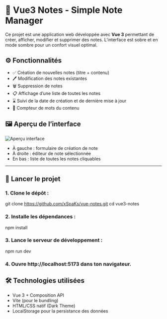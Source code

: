 # 📝 Vue3 Notes - Simple Note Manager

Ce projet est une application web développée avec **Vue 3** permettant de créer, afficher, modifier et supprimer des notes. L’interface est sobre et en mode sombre pour un confort visuel optimal.

## ⚙️ Fonctionnalités

- ✅ Création de nouvelles notes (titre + contenu)
- 🖊 Modification des notes existantes
- 🗑 Suppression de notes
- 📋 Affichage d’une liste de toutes les notes
- ⌛ Suivi de la date de création et de dernière mise à jour
- 🔢 Compteur de mots du contenu

## 🖼 Aperçu de l’interface

![Aperçu interface](./captures/notes-app-ui.png)

- À gauche : formulaire de création de note
- À droite : éditeur de note sélectionnée
- En bas : liste de toutes les notes cliquables

---

## 🚀 Lancer le projet

### 1. Clone le dépôt :

git clone https://github.com/xSpaKs/vue-notes.git
cd vue3-notes

### 2. Installe les dépendances :

npm install

### 3. Lance le serveur de développement :

npm run dev

### 4. Ouvre http://localhost:5173 dans ton navigateur.

## 🛠 Technologies utilisées

- Vue 3 + Composition API
- Vite (pour le bundling)
- HTML/CSS natif (Dark Theme)
- LocalStorage pour la persistance des données
